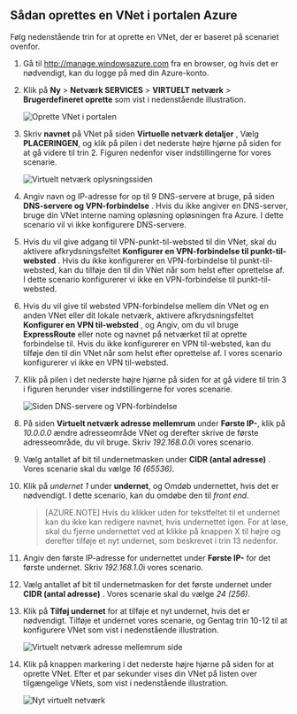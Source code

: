 ## <a name="how-to-create-a-vnet-in-the-azure-portal"></a>Sådan oprettes en VNet i portalen Azure

Følg nedenstående trin for at oprette en VNet, der er baseret på scenariet ovenfor.

1. Gå til http://manage.windowsazure.com fra en browser, og hvis det er nødvendigt, kan du logge på med din Azure-konto.
2. Klik på **Ny** > **Netværk SERVICES** > **VIRTUELT netværk** > **Brugerdefineret oprette** som vist i nedenstående illustration.

    ![Oprette VNet i portalen](./media/virtual-networks-create-vnet-classic-portal-include/vnet-create-portal-figure1.gif)

3. Skriv **navnet** på VNet på siden **Virtuelle netværk detaljer** , Vælg **PLACERINGEN**, og klik på pilen i det nederste højre hjørne på siden for at gå videre til trin 2. Figuren nedenfor viser indstillingerne for vores scenarie.

    ![Virtuelt netværk oplysningssiden](./media/virtual-networks-create-vnet-classic-portal-include/vnet-create-portal-figure2.png)

4. Angiv navn og IP-adresse for op til 9 DNS-servere at bruge, på siden **DNS-servere og VPN-forbindelse** . Hvis du ikke angiver en DNS-server, bruge din VNet interne naming opløsning opløsningen fra Azure. I dette scenario vil vi ikke konfigurere DNS-servere.
5. Hvis du vil give adgang til VPN-punkt-til-websted til din VNet, skal du aktivere afkrydsningsfeltet **Konfigurer en VPN-forbindelse til punkt-til-websted** . Hvis du ikke konfigurerer en VPN-forbindelse til punkt-til-websted, kan du tilføje den til din VNet når som helst efter oprettelse af. I dette scenario konfigurerer vi ikke en VPN-forbindelse til punkt-til-websted.
6. Hvis du vil give til websted VPN-forbindelse mellem din VNet og en anden VNet eller dit lokale netværk, aktivere afkrydsningsfeltet **Konfigurer en VPN til-websted** , og Angiv, om du vil bruge **ExpressRoute** eller note og navnet på netværket til at oprette forbindelse til. Hvis du ikke konfigurerer en VPN til-websted, kan du tilføje den til din VNet når som helst efter oprettelse af. I vores scenario konfigurerer vi ikke en VPN til-websted.
7. Klik på pilen i det nederste højre hjørne på siden for at gå videre til trin 3 i figuren herunder viser indstillingerne for vores scenarie.

    ![Siden DNS-servere og VPN-forbindelse](./media/virtual-networks-create-vnet-classic-portal-include/vnet-create-portal-figure3.png)

8. På siden **Virtuelt netværk adresse mellemrum** under **Første IP-**, klik på *10.0.0.0* ændre adresseområde VNet og derefter skrive de første adresseområde, du vil bruge. Skriv *192.168.0.0*i vores scenario. 
9. Vælg antallet af bit til undernetmasken under **CIDR (antal adresse)** . Vores scenarie skal du vælge *16 (65536)*.
10. Klik på *undernet 1* under **undernet**, og Omdøb undernettet, hvis det er nødvendigt. I dette scenario, kan du omdøbe den til *front end*.

    >[AZURE.NOTE] Hvis du klikker uden for tekstfeltet til et undernet kan du ikke kan redigere navnet, hvis undernettet igen. For at løse, skal du fjerne undernettet ved at klikke på knappen X til højre og derefter tilføje et nyt undernet, som beskrevet i trin 13 nedenfor.

11. Angiv den første IP-adresse for undernettet under **Første IP-** for det første undernet. Skriv *192.168.1.0*i vores scenario.
12. Vælg antallet af bit til undernetmasken for det første undernet under **CIDR (antal adresse)** . Vores scenarie skal du vælge *24 (256)*.
13. Klik på **Tilføj undernet** for at tilføje et nyt undernet, hvis det er nødvendigt. Tilføje et undernet vores scenarie, og Gentag trin 10-12 til at konfigurere VNet som vist i nedenstående illustration.

    ![Virtuelt netværk adresse mellemrum side](./media/virtual-networks-create-vnet-classic-portal-include/vnet-create-portal-figure4.png)

14. Klik på knappen markering i det nederste højre hjørne på siden for at oprette VNet. Efter et par sekunder vises din VNet på listen over tilgængelige VNets, som vist i nedenstående illustration.

    ![Nyt virtuelt netværk](./media/virtual-networks-create-vnet-classic-portal-include/vnet-create-portal-figure5.png)